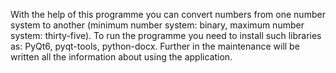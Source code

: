 With the help of this programme you can convert numbers from one number system to another (minimum number system: binary, maximum number system: thirty-five).
To run the programme you need to install such libraries as: PyQt6, pyqt-tools, python-docx.
Further in the maintenance will be written all the information about using the application.
